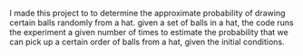 I made this project to to determine the approximate probability of drawing certain balls randomly from a hat. given a set of balls in a hat, the code runs the experiment a
given number of times to estimate the probability that we can pick up a certain order of balls from a hat, given the initial conditions.
